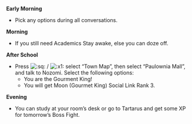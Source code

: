 **Early Morning**

- Pick any options during all conversations.

**Morning**

- If you still need Academics Stay awake, else you can doze off.

**After School**

- Press ![:sq:](/assets/square.png) / ![:x1:](/assets/x1.png) select “Town Map”, then select “Paulownia Mall”, and talk to Nozomi. Select the following options:
  - You are the Gourment King!
  - You will get Moon (Gourmet King) Social Link Rank 3.

**Evening**

- You can study at your room’s desk or go to Tartarus and get some XP for tomorrow’s Boss Fight.
